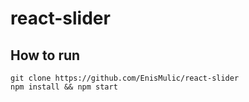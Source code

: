 # react-slider

## How to run

```
git clone https://github.com/EnisMulic/react-slider
npm install && npm start
```
